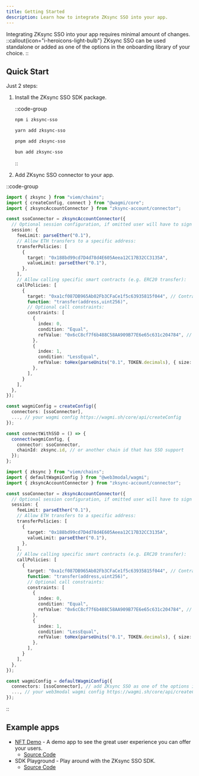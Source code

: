 ```yaml
---
title: Getting Started
description: Learn how to integrate ZKsync SSO into your app.
---
```


Integrating ZKsync SSO into your app requires minimal amount of changes.
::callout{icon="i-heroicons-light-bulb"}
ZKsync SSO can be used standalone or added as one of the options in the onboarding library of your choice.
::

## Quick Start

Just 2 steps:

1. Install the ZKsync SSO SDK package.

    ::code-group

    ```bash [npm]
    npm i zksync-sso
    ```

    ```bash [yarn]
    yarn add zksync-sso
    ```

    ```bash [pnpm]
    pnpm add zksync-sso
    ```

    ```bash [bun]
    bun add zksync-sso
    ```

    ::

1. Add ZKsync SSO connector to your app.

::code-group

  ```ts [wagmi]
  import { zksync } from "viem/chains";
  import { createConfig, connect } from "@wagmi/core";
  import { zksyncAccountConnector } from "zksync-account/connector";

  const ssoConnector = zksyncAccountConnector({
    // Optional session configuration, if omitted user will have to sign every transaction via Auth Server
    session: {
      feeLimit: parseEther("0.1"),
      // Allow ETH transfers to a specific address:
      transferPolicies: [
        {
          target: "0x188bd99cd7D4d78d4E605Aeea12C17B32CC3135A",
          valueLimit: parseEther("0.1"),
        },
      ],
      // Allow calling specific smart contracts (e.g. ERC20 transfer):
      callPolicies: [
        {
          target: "0xa1cf087DB965Ab02Fb3CFaCe1f5c63935815f044", // Contract address
          function: "transfer(address,uint256)",
          // Optional call constraints:
          constraints: [
            {
              index: 0,
              condition: "Equal",
              refValue: "0x6cC8cf7f6b488C58AA909B77E6e65c631c204784", // Only allow transfers to this address
            },
            {
              index: 1,
              condition: "LessEqual",
              refValue: toHex(parseUnits("0.1", TOKEN.decimals), { size: 32 }), // Limit the transfer amount to 0.1 tokens
            },
          ],
        }
      ],
    },
  });

  const wagmiConfig = createConfig({
    connectors: [ssoConnector],
    ..., // your wagmi config https://wagmi.sh/core/api/createConfig
  });

  const connectWithSSO = () => {
    connect(wagmiConfig, {
      connector: ssoConnector,
      chainId: zksync.id, // or another chain id that has SSO support
    });
  };
  ```

  ```ts [web3modal]
  import { zksync } from "viem/chains";
  import { defaultWagmiConfig } from "@web3modal/wagmi";
  import { zksyncAccountConnector } from "zksync-account/connector";

  const ssoConnector = zksyncAccountConnector({
    // Optional session configuration, if omitted user will have to sign every transaction via Auth Server
    session: {
      feeLimit: parseEther("0.1"),
      // Allow ETH transfers to a specific address:
      transferPolicies: [
        {
          target: "0x188bd99cd7D4d78d4E605Aeea12C17B32CC3135A",
          valueLimit: parseEther("0.1"),
        },
      ],
      // Allow calling specific smart contracts (e.g. ERC20 transfer):
      callPolicies: [
        {
          target: "0xa1cf087DB965Ab02Fb3CFaCe1f5c63935815f044", // Contract address
          function: "transfer(address,uint256)",
          // Optional call constraints:
          constraints: [
            {
              index: 0,
              condition: "Equal",
              refValue: "0x6cC8cf7f6b488C58AA909B77E6e65c631c204784", // Only allow transfers to this address
            },
            {
              index: 1,
              condition: "LessEqual",
              refValue: toHex(parseUnits("0.1", TOKEN.decimals), { size: 32 }), // Limit the transfer amount to 0.1 tokens
            },
          ],
        }
      ],
    },
  });

  const wagmiConfig = defaultWagmiConfig({
    connectors: [ssoConnector], // add ZKsync SSO as one of the options in the onboarding modal
    ..., // your web3modal wagmi config https://wagmi.sh/core/api/createConfig
  });
  ```

::

## Example apps

- [NFT Demo](https://nft.zksync.dev) - A demo app to see the great user experience you can offer your users.
  - [Source Code](https://github.com/matter-labs/zksync-sso)
- SDK Playground - Play around with the ZKsync SSO SDK.
  - [Source Code](https://github.com/matter-labs/zksync-sso)

